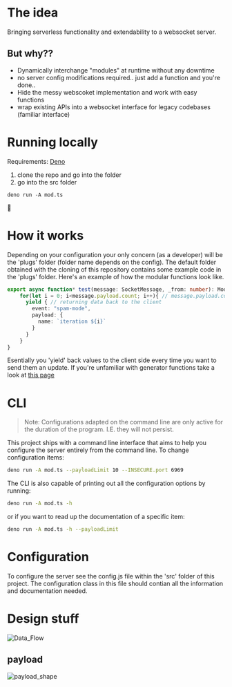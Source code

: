 # The idea
Bringing serverless functionality and extendability to a websocket server.
## But why??
- Dynamically interchange "modules" at runtime without any downtime
- no server config modifications required.. just add a function and you're done..
- Hide the messy webscoket implementation and work with easy functions
- wrap existing APIs into a websocket interface for legacy codebases (familiar interface)


# Running locally
Requirements: [Deno](https://deno.land)

1. clone the repo and go into the folder
2. go into the src folder

```
deno run -A mod.ts
```

🎉

# How it works
Depending on your configuration your only concern (as a developer) will be the 'plugs' folder (folder name depends on the config).
The default folder obtained with the cloning of this repository contains some example code in the 'plugs' folder.
Here's an example of how the modular functions look like.
```TypeScript
export async function* test(message: SocketMessage, _from: number): ModuleGenerator { // _from is the id of the client
    for(let i = 0; i<message.payload.count; i++){ // message.payload.count is what the client sends us
      yield { // returning data back to the client
        event: "spam-mode",
        payload: {
          name: `iteration ${i}`
        }
      }
    }
}
```

Esentially you 'yield' back values to the client side every time you want to send them an update.
If you're unfamiliar with generator functions take a look at [this page](https://developer.mozilla.org/en-US/docs/Web/JavaScript/Reference/Statements/function*)

# CLI
> Note: Configurations adapted on the command line are only active for the duration of the program. I.E. they will not persist.

This project ships with a command line interface that aims to help you configure the server entirely from the command line.
To change configuration items:
```sh
deno run -A mod.ts --payloadLimit 10 --INSECURE.port 6969
```

The CLI is also capable of printing out all the configuration options by running: 
```sh
deno run -A mod.ts -h
```

or if you want to read up the documentation of a specific item:
```sh
deno run -A mod.ts -h --payloadLimit
```

# Configuration
To configure the server see the config.js file within the 'src' folder of this project.
The configuration class in this file should contian all the information and documentation needed.



# Design stuff
![Data_Flow](https://user-images.githubusercontent.com/30909481/142433882-7a72d3ee-6636-4777-87fd-f28e35d31a06.png)

## payload
![payload_shape](https://user-images.githubusercontent.com/30909481/142433939-12eb9f00-3d89-4123-93d1-1d1e4e680ba7.png)

